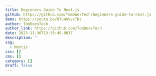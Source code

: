 ```yaml
---
title: Beginners Guide To Next.js
github: https://github.com/TomDoesTech/beginners-guide-to-next.js
demo: https://youtu.be/OTuHnVvxTDs
author: TomDoesTech
author_link: https://github.com/TomDoesTech
date: 2023-11-30T13:39:49.063Z
description: ''
ssg:
  - Nextjs
css: []
cms: []
category: []
draft: false
---
```

